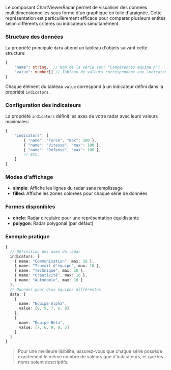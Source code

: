 Le composant ChartViewerRadar permet de visualiser des données multidimensionnelles sous forme d'un graphique en toile d'araignée. Cette représentation est particulièrement efficace pour comparer plusieurs entités selon différents critères ou indicateurs simultanément.

### Structure des données

La propriété principale `data` attend un tableau d'objets suivant cette structure:

```typescript
{
    "name": string,  // Nom de la série (ex: "Compétences équipe A")
    "value": number[] // Tableau de valeurs correspondant aux indicateurs
}
```

Chaque élément du tableau `value` correspond à un indicateur défini dans la propriété `indicators`.

### Configuration des indicateurs

La propriété `indicators` définit les axes de votre radar avec leurs valeurs maximales:

```typescript
{
    "indicators": [
        { "name": "Force", "max": 100 },
        { "name": "Vitesse", "max": 100 },
        { "name": "Défense", "max": 100 },
        // etc.
    ]
}
```

### Modes d'affichage

- **simple**: Affiche les lignes du radar sans remplissage
- **filled**: Affiche les zones colorées pour chaque série de données

### Formes disponibles

- **circle**: Radar circulaire pour une représentation équidistante
- **polygon**: Radar polygonal (par défaut)

### Exemple pratique

```typescript
{
  // Définition des axes du radar
  indicators: [
    { name: "Communication", max: 10 },
    { name: "Travail d'équipe", max: 10 },
    { name: "Technique", max: 10 },
    { name: "Créativité", max: 10 },
    { name: "Autonomie", max: 10 }
  ],
  // Données pour deux équipes différentes
  data: [
    {
      name: "Équipe Alpha",
      value: [8, 9, 7, 6, 8]
    },
    {
      name: "Équipe Beta",
      value: [7, 6, 9, 8, 5]
    }
  ]
}
```

> Pour une meilleure lisibilité, assurez-vous que chaque série possède exactement le même nombre de valeurs que d'indicateurs, et que les noms soient descriptifs.
